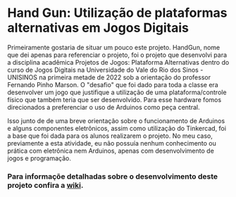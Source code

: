 # Hand Gun: Utilização de plataformas alternativas em Jogos Digitais
Primeiramente gostaria de situar um pouco este projeto. HandGun, nome que dei apenas para referenciar o projeto, foi o projeto que desenvolvi para a disciplina acadêmica Projetos de Jogos: Plataforma Alternativas dentro do curso de Jogos Digitais na Universidade do Vale do Rio dos Sinos - UNISINOS na primeira metade de 2022 sob a orientação do professor Fernando Pinho Marson. O "desafio" que foi dado para toda a classe era desenvolver um jogo que justifique a utilização de uma plataforma/controle físico que também teria que ser desenvolvido. Para esse hardware fomos direcionados a preferenciar o uso de Arduinos como peça central.

Isso junto de de uma breve orientação sobre o funcionamento de Arduinos e alguns componentes eletrônicos, assim como utilização do Tinkercad, foi a base que foi dada para os alunos realizarem o projeto. No meu caso, previamente a esta atividade, eu não possuía nenhum conhecimento ou prática com eletrônica nem Arduinos, apenas com desenvolvimento de jogos e programação.

### Para informaçõe detalhadas sobre o desenvolvimento deste projeto confira a [wiki](https://github.com/lChilmanl/HandGun/wiki).
